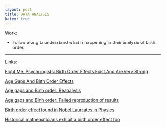 ```yaml
---
layout: post
title: DATA ANALYSIS
katex: true
---
```

Work:
- Follow along to understand what is happening in their analysis of birth order.
<hr>
Links:

[Fight Me, Psychologists: Birth Order Effects Exist And Are Very Strong](https://slatestarcodex.com/2018/01/08/fight-me-psychologists-birth-order-effects-exist-and-are-very-strong/)

[Age Gaps And Birth Order Effects](https://slatestarcodex.com/2019/05/14/age-gaps-and-birth-order-effects/)

[Age gaps and Birth order: Reanalysis](https://www.lesswrong.com/posts/YnXd7zfGGZfMD9QtA/age-gaps-and-birth-order-reanalysis)

[Age gaps and Birth order: Failed reproduction of results](https://www.lesswrong.com/posts/uZEeqmeFjs3nmawn7/age-gaps-and-birth-order-failed-reproduction-of-results)

[Birth order effect found in Nobel Laureates in Physics](https://www.lesswrong.com/posts/QTLTic5nZ2DaBtoCv/birth-order-effect-found-in-nobel-laureates-in-physics)

[Historical mathematicians exhibit a birth order effect too](https://www.lesswrong.com/posts/tj8QP2EFdP8p54z6i/historical-mathematicians-exhibit-a-birth-order-effect-too)

[jekyll-docs]: http://jekyllrb.com/docs/home
[jekyll-gh]:   https://github.com/jekyll/jekyll
[jekyll-talk]: https://talk.jekyllrb.com/
